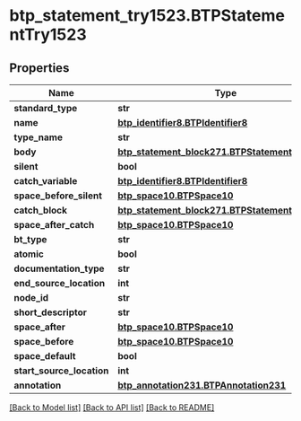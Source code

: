 # btp_statement_try1523.BTPStatementTry1523

## Properties
Name | Type | Description | Notes
------------ | ------------- | ------------- | -------------
**standard_type** | **str** |  | [optional] 
**name** | [**btp_identifier8.BTPIdentifier8**](BTPIdentifier8.md) |  | [optional] 
**type_name** | **str** |  | [optional] 
**body** | [**btp_statement_block271.BTPStatementBlock271**](BTPStatementBlock271.md) |  | [optional] 
**silent** | **bool** |  | [optional] 
**catch_variable** | [**btp_identifier8.BTPIdentifier8**](BTPIdentifier8.md) |  | [optional] 
**space_before_silent** | [**btp_space10.BTPSpace10**](BTPSpace10.md) |  | [optional] 
**catch_block** | [**btp_statement_block271.BTPStatementBlock271**](BTPStatementBlock271.md) |  | [optional] 
**space_after_catch** | [**btp_space10.BTPSpace10**](BTPSpace10.md) |  | [optional] 
**bt_type** | **str** |  | [optional] 
**atomic** | **bool** |  | [optional] 
**documentation_type** | **str** |  | [optional] 
**end_source_location** | **int** |  | [optional] 
**node_id** | **str** |  | [optional] 
**short_descriptor** | **str** |  | [optional] 
**space_after** | [**btp_space10.BTPSpace10**](BTPSpace10.md) |  | [optional] 
**space_before** | [**btp_space10.BTPSpace10**](BTPSpace10.md) |  | [optional] 
**space_default** | **bool** |  | [optional] 
**start_source_location** | **int** |  | [optional] 
**annotation** | [**btp_annotation231.BTPAnnotation231**](BTPAnnotation231.md) |  | [optional] 

[[Back to Model list]](../README.md#documentation-for-models) [[Back to API list]](../README.md#documentation-for-api-endpoints) [[Back to README]](../README.md)


